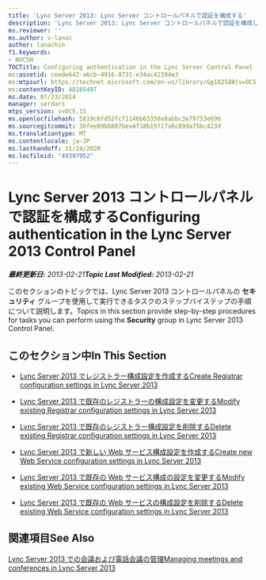 ```yaml
---
title: 'Lync Server 2013: Lync Server コントロールパネルで認証を構成する'
description: 'Lync Server 2013: Lync Server コントロールパネルで認証を構成します。'
ms.reviewer: ''
ms.author: v-lanac
author: lanachin
f1.keywords:
- NOCSH
TOCTitle: Configuring authentication in the Lync Server Control Panel
ms:assetid: ceede642-a6cb-4916-8731-e34ac42394e3
ms:mtpsurl: https://technet.microsoft.com/en-us/library/Gg182588(v=OCS.15)
ms:contentKeyID: 48185497
ms.date: 07/23/2014
manager: serdars
mtps_version: v=OCS.15
ms.openlocfilehash: 5819c6fd52fcf1146b63350a8abbc3e79753e696
ms.sourcegitcommit: 36fee89bb887bea4f18b19f17a8c69daf5bc423d
ms.translationtype: MT
ms.contentlocale: ja-JP
ms.lasthandoff: 11/24/2020
ms.locfileid: "49397952"
---
```

# <a name="configuring-authentication-in-the-lync-server-2013-control-panel"></a><span data-ttu-id="6cad2-103">Lync Server 2013 コントロールパネルで認証を構成する</span><span class="sxs-lookup"><span data-stu-id="6cad2-103">Configuring authentication in the Lync Server 2013 Control Panel</span></span>

<div data-xmlns="http://www.w3.org/1999/xhtml">

<div class="topic" data-xmlns="http://www.w3.org/1999/xhtml" data-msxsl="urn:schemas-microsoft-com:xslt" data-cs="https://msdn.microsoft.com/">

<div data-asp="https://msdn2.microsoft.com/asp">



</div>

<div id="mainSection">

<div id="mainBody"><span data-ttu-id="6cad2-104">

<span> </span></span><span class="sxs-lookup"><span data-stu-id="6cad2-104">

<span> </span></span></span>

<span data-ttu-id="6cad2-105">_**最終更新日:** 2013-02-21_</span><span class="sxs-lookup"><span data-stu-id="6cad2-105">_**Topic Last Modified:** 2013-02-21_</span></span>

<span data-ttu-id="6cad2-106">このセクションのトピックでは、Lync Server 2013 コントロールパネルの **セキュリティ** グループを使用して実行できるタスクのステップバイステップの手順について説明します。</span><span class="sxs-lookup"><span data-stu-id="6cad2-106">Topics in this section provide step-by-step procedures for tasks you can perform using the **Security** group in Lync Server 2013 Control Panel.</span></span>

<div>

## <a name="in-this-section"></a><span data-ttu-id="6cad2-107">このセクション中</span><span class="sxs-lookup"><span data-stu-id="6cad2-107">In This Section</span></span>

  - [<span data-ttu-id="6cad2-108">Lync Server 2013 でレジストラー構成設定を作成する</span><span class="sxs-lookup"><span data-stu-id="6cad2-108">Create Registrar configuration settings in Lync Server 2013</span></span>](lync-server-2013-create-registrar-configuration-settings.md)

  - [<span data-ttu-id="6cad2-109">Lync Server 2013 で既存のレジストラーの構成設定を変更する</span><span class="sxs-lookup"><span data-stu-id="6cad2-109">Modify existing Registrar configuration settings in Lync Server 2013</span></span>](lync-server-2013-modify-existing-registrar-configuration-settings.md)

  - [<span data-ttu-id="6cad2-110">Lync Server 2013 で既存のレジストラー構成設定を削除する</span><span class="sxs-lookup"><span data-stu-id="6cad2-110">Delete existing Registrar configuration settings in Lync Server 2013</span></span>](lync-server-2013-delete-existing-registrar-configuration-settings.md)

  - [<span data-ttu-id="6cad2-111">Lync Server 2013 で新しい Web サービス構成設定を作成する</span><span class="sxs-lookup"><span data-stu-id="6cad2-111">Create new Web Service configuration settings in Lync Server 2013</span></span>](lync-server-2013-create-new-web-service-configuration-settings.md)

  - [<span data-ttu-id="6cad2-112">Lync Server 2013 で既存の Web サービス構成の設定を変更する</span><span class="sxs-lookup"><span data-stu-id="6cad2-112">Modify existing Web Service configuration settings in Lync Server 2013</span></span>](lync-server-2013-modify-existing-web-service-configuration-settings.md)

  - [<span data-ttu-id="6cad2-113">Lync Server 2013 で既存の Web サービスの構成設定を削除する</span><span class="sxs-lookup"><span data-stu-id="6cad2-113">Delete existing Web Service configuration settings in Lync Server 2013</span></span>](lync-server-2013-delete-existing-web-service-configuration-settings.md)

</div>

<div>

## <a name="see-also"></a><span data-ttu-id="6cad2-114">関連項目</span><span class="sxs-lookup"><span data-stu-id="6cad2-114">See Also</span></span>


[<span data-ttu-id="6cad2-115">Lync Server 2013 での会議および電話会議の管理</span><span class="sxs-lookup"><span data-stu-id="6cad2-115">Managing meetings and conferences in Lync Server 2013</span></span>](lync-server-2013-managing-meetings-and-conferences.md)  
  

<span data-ttu-id="6cad2-116"></div>

</div>

<span> </span>

</div>

</div>

</span><span class="sxs-lookup"><span data-stu-id="6cad2-116"></div>

</div>

<span> </span>

</div>

</div>

</span></span></div>

